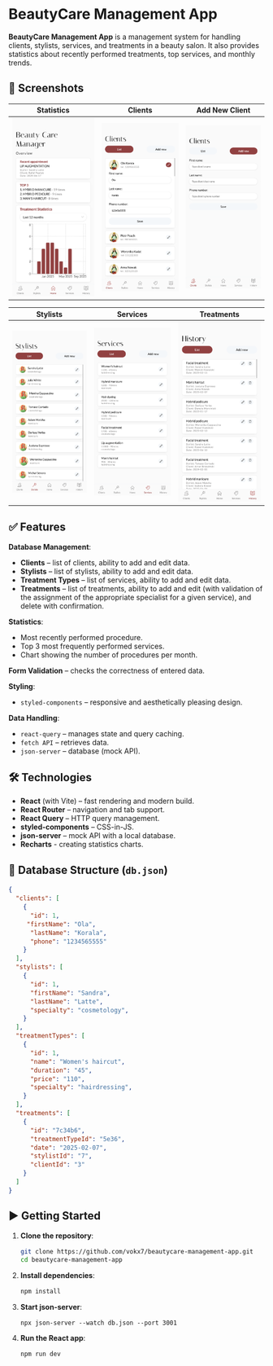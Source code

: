 # BeautyCare Management App

**BeautyCare Management App** is a management system for handling clients, stylists, services, and treatments in a beauty salon. It also provides statistics about recently performed treatments, top services, and monthly trends.

## 📸 Screenshots

| Statistics | Clients | Add New Client |
|-----------|---------|----------------|
| <img src="public/screenshots/statistics.png" width="300"/> | <img src="public/screenshots/clients.png" width="300"/> | <img src="public/screenshots/clients-add.png" width="300"/> |


| Stylists | Services | Treatments |
|----------|-----------------|------------|
| <img src="public/screenshots/stylists.png" width="300"/> | <img src="public/screenshots/treatmentTypes.png" width="300"/> | <img src="public/screenshots/treatments.png" width="300"/> |



## ✅ Features

**Database Management**:
- **Clients** – list of clients, ability to add and edit data.
- **Stylists** – list of stylists, ability to add and edit data.
- **Treatment Types** – list of services, ability to add and edit data.
- **Treatments** – list of treatments, ability to add and edit (with validation of the assignment of the appropriate specialist for a given service), and delete with confirmation.

**Statistics**:
- Most recently performed procedure.
- Top 3 most frequently performed services.
- Chart showing the number of procedures per month.

**Form Validation** – checks the correctness of entered data.

**Styling**:
- `styled-components` – responsive and aesthetically pleasing design.

**Data Handling**:
- `react-query` – manages state and query caching.
- `fetch API` – retrieves data.
- `json-server` – database (mock API).

## 🛠 Technologies

- **React** (with Vite) – fast rendering and modern build.
- **React Router** – navigation and tab support.
- **React Query** – HTTP query management.
- **styled-components** – CSS-in-JS.
- **json-server** – mock API with a local database.
- **Recharts** - creating statistics charts.

## 📂 Database Structure (`db.json`)

```json
{
  "clients": [
    {
      "id": 1,
     "firstName": "Ola",
      "lastName": "Korala",
      "phone": "1234565555"
    }
  ],
  "stylists": [
    {
      "id": 1,
      "firstName": "Sandra",
      "lastName": "Latte",
      "specialty": "cosmetology",
    }
  ],
  "treatmentTypes": [
    {
      "id": 1,
      "name": "Women's haircut",
      "duration": "45",
      "price": "110",
      "specialty": "hairdressing",
    }
  ],
  "treatments": [
    {
      "id": "7c34b6",
      "treatmentTypeId": "5e36",
      "date": "2025-02-07",
      "stylistId": "7",
      "clientId": "3"
    }
  ]
}
```

## ▶️ Getting Started

1. **Clone the repository**:

   ```bash
   git clone https://github.com/vokx7/beautycare-management-app.git
   cd beautycare-management-app
   ```

2. **Install dependencies**:

   ```bash
   npm install
   ```

3. **Start json-server**:

   ```
   npx json-server --watch db.json --port 3001
   ```

4. **Run the React app**:

   ```
   npm run dev
   ```
